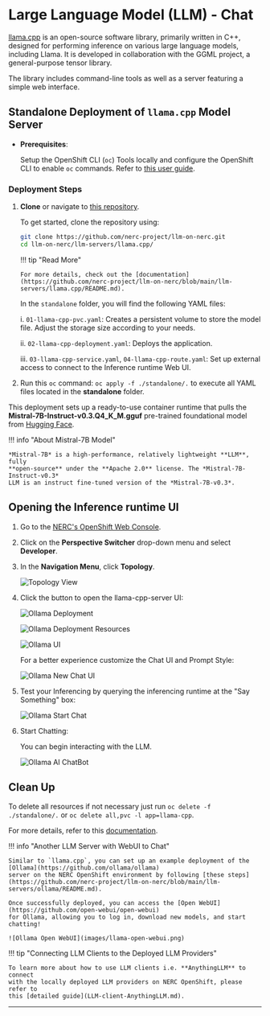 # Large Language Model (LLM) - Chat

[llama.cpp](https://github.com/ggml-org/llama.cpp) is an open-source software
library, primarily written in C++, designed for performing inference on various
large language models, including Llama. It is developed in collaboration with
the GGML project, a general-purpose tensor library.

The library includes command-line tools as well as a server featuring a simple
web interface.

## Standalone Deployment of `llama.cpp` Model Server

-   **Prerequisites**:

    Setup the OpenShift CLI (`oc`) Tools locally and configure the OpenShift CLI
    to enable `oc` commands. Refer to [this user guide](../../openshift/logging-in/setup-the-openshift-cli.md).

### Deployment Steps

1.  **Clone** or navigate to [this repository](https://github.com/nerc-project/llm-on-nerc.git).

    To get started, clone the repository using:

    ```sh
    git clone https://github.com/nerc-project/llm-on-nerc.git
    cd llm-on-nerc/llm-servers/llama.cpp/
    ```

    !!! tip "Read More"

        For more details, check out the [documentation](https://github.com/nerc-project/llm-on-nerc/blob/main/llm-servers/llama.cpp/README.md).

    In the `standalone` folder, you will find the following YAML files:

    i. `01-llama-cpp-pvc.yaml`: Creates a persistent volume to store the model file.
    Adjust the storage size according to your needs.

    ii. `02-llama-cpp-deployment.yaml`: Deploys the application.

    iii. `03-llama-cpp-service.yaml`, `04-llama-cpp-route.yaml`: Set up external
    access to connect to the Inference runtime Web UI.

2. Run this `oc` command: `oc apply -f ./standalone/.` to execute all YAML files
located in the **standalone** folder.

This deployment sets up a ready-to-use container runtime that pulls the
**Mistral-7B-Instruct-v0.3.Q4_K_M.gguf** pre-trained foundational model from
[Hugging Face](https://huggingface.co/mistralai/Mistral-7B-Instruct-v0.3).

!!! info "About Mistral-7B Model"

    *Mistral-7B* is a high-performance, relatively lightweight **LLM**, fully
    **open-source** under the **Apache 2.0** license. The *Mistral-7B-Instruct-v0.3*
    LLM is an instruct fine-tuned version of the *Mistral-7B-v0.3*.

## Opening the Inference runtime UI

1. Go to the [NERC's OpenShift Web Console](https://console.apps.shift.nerc.mghpcc.org).

2. Click on the **Perspective Switcher** drop-down menu and select **Developer**.

3. In the **Navigation Menu**, click **Topology**.

    ![Topology View](images/topology-view.png)

4. Click the button to open the llama-cpp-server UI:

    ![Ollama Deployment](images/llama-deployment.png)

    ![Ollama Deployment Resources](images/ollama-deployment-resources.png)

    ![Ollama UI](images/ollam-ui.png)

    For a better experience customize the Chat UI and Prompt Style:

    ![Ollama New Chat UI](images/ollama-change-UI-promt-style.png)

5. Test your Inferencing by querying the inferencing runtime at the "Say Something"
    box:

    ![Ollama Start Chat](images/ollama-start-chat.png)

6. Start Chatting:

    You can begin interacting with the LLM.

    ![Ollama AI ChatBot](images/AI-ChatBot.png)

## Clean Up

To delete all resources if not necessary just run `oc delete -f ./standalone/.`
or `oc delete all,pvc -l app=llama-cpp`.

For more details, refer to this [documentation](https://github.com/nerc-project/llm-on-nerc/blob/main/llm-servers/llama.cpp/README.md).

!!! info "Another LLM Server with WebUI to Chat"

    Similar to `llama.cpp`, you can set up an example deployment of the [Ollama](https://github.com/ollama/ollama)
    server on the NERC OpenShift environment by following [these steps](https://github.com/nerc-project/llm-on-nerc/blob/main/llm-servers/ollama/README.md).

    Once successfully deployed, you can access the [Open WebUI](https://github.com/open-webui/open-webui)
    for Ollama, allowing you to log in, download new models, and start chatting!

    ![Ollama Open WebUI](images/llama-open-webui.png)

!!! tip "Connecting LLM Clients to the Deployed LLM Providers"

    To learn more about how to use LLM clients i.e. **AnythingLLM** to connect
    with the locally deployed LLM providers on NERC OpenShift, please refer to
    this [detailed guide](LLM-client-AnythingLLM.md).

---
